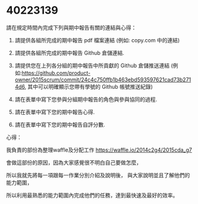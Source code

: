 # 40223139



請在規定時間內完成下列與期中報告有關的連結與心得：

1. 請提供各組所完成的期中報告 pdf 檔案連結 (例如: copy.com 中的連結)

2. 請提供各組所完成的期中報告 Github 倉儲連結.

3. 請提供您在上列各分組的期中報告中所貢獻的 Github 倉儲推送連結 (例如:https://github.com/product-owner/2015scrum/commit/24c4c750ffb1b463ebd593597621cad73b2714d6, 其中可以明確顯示您帶有學號的 Github 帳號推送紀錄)

4. 請在表單中寫下您參與分組期中報告的角色與參與協同的過程.

5. 請在表單中寫下您的期中報告心得.

6. 請在表單中寫下您的期中報告自評分數.

心得：

我負責的部份為整理waffle及分配工作
https://waffle.io/2014c2g4/2015cda_g7

會做這部份的原因，因為大家感覺很不明白自己要做怎麼，

所以我就先將每一項跟每一作業分別介紹及說明後，
與大家說明並且了解他們的能力範圍，

所以利用最熟悉的能力範圍內完成他們的任務，達到最快速及最好的效率。


